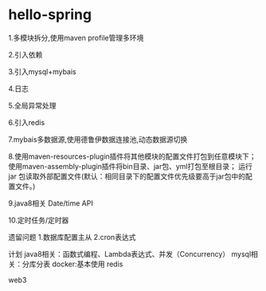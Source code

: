 # hello-spring

1.多模块拆分,使用maven profile管理多环境

2.引入依赖

3.引入mysql+mybais

4.日志

5.全局异常处理

6.引入redis

7.mybais多数据源,使用德鲁伊数据连接池,动态数据源切换

8.使用maven-resources-plugin插件将其他模块的配置文件打包到任意模块下；
使用maven-assembly-plugin插件将bin目录、jar包、yml打包至根目录；
运行 jar 包读取外部配置文件(默认：相同目录下的配置文件优先级要高于jar包中的配置文件。)

9.java8相关 Date/time API

10.定时任务/定时器

遗留问题
1.数据库配置主从
2.cron表达式

计划
java8相关：函数式编程、Lambda表达式、并发（Concurrency）
mysql相关：分库分表
docker:基本使用
redis

web3
